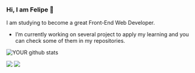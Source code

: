 ### Hi, I am Felipe 👋
I am studying to become a great Front-End Web Developer.
- I’m currently working on several project to apply my learning and you can check some of them in my repositories.

![YOUR github stats](https://github-readme-stats.vercel.app/api?username=thefjrm)

[<img src="https://img.shields.io/badge/linkedin-%230077B5.svg?&style=for-the-badge&logo=linkedin&logoColor=white" />](https://www.linkedin.com/ffjrm/) [<img src = "https://img.shields.io/badge/instagram-%23E4405F.svg?&style=for-the-badge&logo=instagram&logoColor=white">](https://www.instagram.com/thefjrm/)
